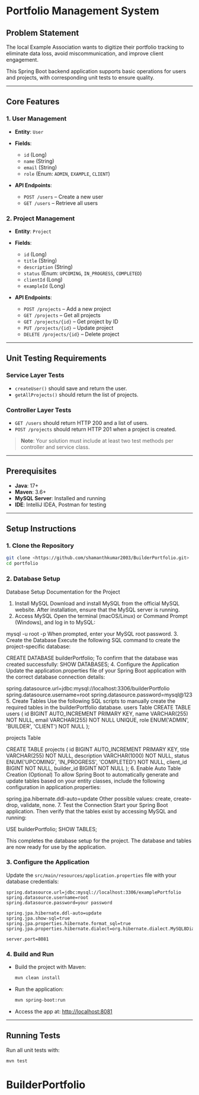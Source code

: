 
#  Portfolio Management System

## Problem Statement
The local Example Association wants to digitize their portfolio tracking to eliminate data loss, avoid miscommunication, and improve client engagement.

This Spring Boot backend application supports basic operations for users and projects, with corresponding unit tests to ensure quality.

---

## Core Features

### 1. User Management
- **Entity**: `User`
- **Fields**:
  - `id` (Long)
  - `name` (String)
  - `email` (String)
  - `role` (Enum: `ADMIN`, `EXAMPLE`, `CLIENT`)

- **API Endpoints**:
  - `POST /users` – Create a new user
  - `GET /users` – Retrieve all users

### 2. Project Management
- **Entity**: `Project`
- **Fields**:
  - `id` (Long)
  - `title` (String)
  - `description` (String)
  - `status` (Enum: `UPCOMING`, `IN_PROGRESS`, `COMPLETED`)
  - `clientId` (Long)
  - `exampleId` (Long)

- **API Endpoints**:
  - `POST /projects` – Add a new project
  - `GET /projects` – Get all projects
  - `GET /projects/{id}` – Get project by ID
  - `PUT /projects/{id}` – Update project
  - `DELETE /projects/{id}` – Delete project

---

## Unit Testing Requirements

### Service Layer Tests
- `createUser()` should save and return the user.
- `getAllProjects()` should return the list of projects.

### Controller Layer Tests
- `GET /users` should return HTTP 200 and a list of users.
- `POST /projects` should return HTTP 201 when a project is created.

> **Note**: Your solution must include at least two test methods per controller and service class.

---

## Prerequisites
- **Java**: 17+
- **Maven**: 3.6+
- **MySQL Server**: Installed and running
- **IDE**: IntelliJ IDEA, Postman for testing
---

## Setup Instructions

### 1. Clone the Repository
```bash
git clone <https://github.com/shamanthkumar2003/BuilderPortfolio.git>
cd portfolio
```

### 2. Database Setup
Database Setup Documentation for the Project
1. Install MySQL
   Download and install MySQL from the official MySQL website.
   After installation, ensure that the MySQL server is running.
2. Access MySQL
   Open the terminal (macOS/Linux) or Command Prompt (Windows), and log in to MySQL:

mysql -u root -p
When prompted, enter your MySQL root password.
3. Create the Database
   Execute the following SQL command to create the project-specific database:

CREATE DATABASE builderPortfolio;
To confirm that the database was created successfully:
SHOW DATABASES;
4. Configure the Application
   Update the application.properties file of your Spring Boot application with the correct database connection details:

spring.datasource.url=jdbc:mysql://localhost:3306/builderPortfolio
spring.datasource.username=root
spring.datasource.password=mysql@123
5. Create Tables
   Use the following SQL scripts to manually create the required tables in the builderPortfolio database.
   users Table
   CREATE TABLE users (
   id BIGINT AUTO_INCREMENT PRIMARY KEY,
   name VARCHAR(255) NOT NULL,
   email VARCHAR(255) NOT NULL UNIQUE,
   role ENUM('ADMIN', 'BUILDER', 'CLIENT') NOT NULL
   );


projects Table

CREATE TABLE projects (
id BIGINT AUTO_INCREMENT PRIMARY KEY,
title VARCHAR(255) NOT NULL,
description VARCHAR(1000) NOT NULL,
status ENUM('UPCOMING', 'IN_PROGRESS', 'COMPLETED') NOT NULL,
client_id BIGINT NOT NULL,
builder_id BIGINT NOT NULL
);
6. Enable Auto Table Creation (Optional)
   To allow Spring Boot to automatically generate and update tables based on your entity classes, include the following configuration in application.properties:

spring.jpa.hibernate.ddl-auto=update
Other possible values: create, create-drop, validate, none.
7. Test the Connection
   Start your Spring Boot application. Then verify that the tables exist by accessing MySQL and running:

USE builderPortfolio;
SHOW TABLES;

This completes the database setup for the project. The database and tables are now ready for use by the application.


### 3. Configure the Application
Update the `src/main/resources/application.properties` file with your database credentials:
```properties
spring.datasource.url=jdbc:mysql://localhost:3306/examplePortfolio
spring.datasource.username=root
spring.datasource.password=your password

spring.jpa.hibernate.ddl-auto=update
spring.jpa.show-sql=true
spring.jpa.properties.hibernate.format_sql=true
spring.jpa.properties.hibernate.dialect=org.hibernate.dialect.MySQL8Dialect

server.port=8081
```

### 4. Build and Run
- Build the project with Maven:
  ```bash
  mvn clean install
  ```
- Run the application:
  ```bash
  mvn spring-boot:run
  ```
- Access the app at: [http://localhost:8081](http://localhost:8081)

---

## Running Tests
Run all unit tests with:
```bash
mvn test
```
# BuilderPortfolio
